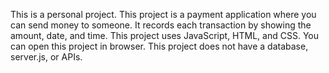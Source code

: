 This is a personal project.
This project is a payment application where you can send money to someone.
It records each transaction by showing the amount, date, and time.
This project uses JavaScript, HTML, and CSS.
You can open this project in browser.
This project does not have a database, server.js, or APIs.
